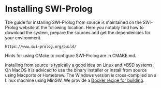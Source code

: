Installing SWI-Prolog
=====================

The guide for installing SWI-Prolog  from   source  is maintained on the
SWI-Prolog website at the following location.  Here you notably find how
to download the system, prepare the sources and get the dependencies for
your environment.

    https://www.swi-prolog.org/build/

Hints for using CMake to configure SWI-Prolog are in CMAKE.md.

Installing from source is typically  a  good   idea  on  Linux  and *BSD
systems. On MacOS it is adviced to   use the binary installer or install
from  source  using  Macports  or  Homebrew.   The  Windows  version  is
cross-compiled on a Linux machine  using   MinGW.  We  provide a [Docker
recipe                                                               for
building](https://github.com/SWI-Prolog/docker-swipl-build-mingw).
